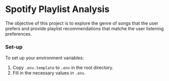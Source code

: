 # Spotify Playlist Analysis

The objective of this project is to explore the genre of songs that the user prefers and provide playlist recommendations that matche the user listening preferences.

### Set-up

To set up your environment variables:
1. Copy `.env.template` to `.env` in the root directory.
2. Fill in the necessary values in `.env`.